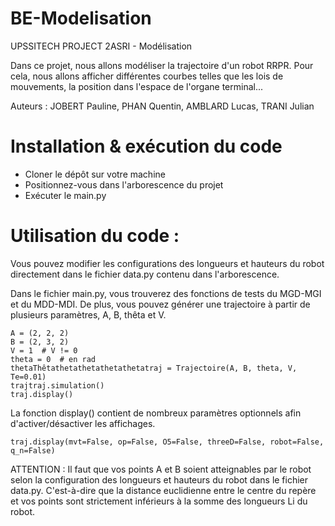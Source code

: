 # BE-Modelisation

UPSSITECH PROJECT 2ASRI - Modélisation 

Dans ce projet, nous allons modéliser la trajectoire d'un robot RRPR. Pour cela, nous allons afficher différentes courbes telles que les lois de mouvements, la position dans l'espace de l'organe terminal...

Auteurs : JOBERT Pauline, PHAN Quentin, AMBLARD Lucas, TRANI Julian

# Installation & exécution du code 

- Cloner le dépôt sur votre machine 
- Positionnez-vous dans l'arborescence du projet 
- Exécuter le main.py

# Utilisation du code :

Vous pouvez modifier les configurations des longueurs et hauteurs du robot directement dans le fichier data.py contenu dans l'arborescence.

Dans le fichier main.py, vous trouverez des fonctions de tests du MGD-MGI et du MDD-MDI.
De plus, vous pouvez générer une trajectoire à partir de plusieurs paramètres, A, B, thêta et V.

```
A = (2, 2, 2)
B = (2, 3, 2)
V = 1  # V != 0
theta = 0  # en rad
thetaThêtathetathetathetathetatraj = Trajectoire(A, B, theta, V, Te=0.01)
trajtraj.simulation()
traj.display()
```

La fonction display() contient de nombreux paramètres optionnels afin d'activer/désactiver les affichages.
```
traj.display(mvt=False, op=False, O5=False, threeD=False, robot=False, q_n=False)
```

ATTENTION : Il faut que vos points A et B soient atteignables par le robot selon la configuration des longueurs et hauteurs du robot dans le fichier data.py. 
C'est-à-dire que la distance euclidienne entre le centre du repère et vos points sont strictement inférieurs à la somme des longueurs Li du robot. 